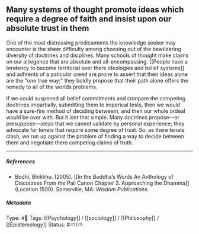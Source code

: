 ## Many systems of thought promote ideas which require a degree of faith and insist upon our absolute trust in them  # 

One of the most distressing predicaments the knowledge seeker may encounter is the sheer difficulty among choosing out of the bewildering diversity of doctrines and disiplines. Many schools of thought make claims on our alliegence that are absolute and all-encompassing. [[People have a tendency to become territorial over there ideologies and belief systems]] and adhrents of a paticular creed are prone to assert that their ideas alone are the "one true way;" they boldly propose that their path alone offers the remedy to all of the worlds problems. 

If we could suspened all belief commitments and compare the competing doctrines impartially, submitting them to imperical tests, then we would have a sure-fire method of deciding betweem, and then our whole ordeal would be over with. But it isnt that simple. Many doctrines propose—or presuppose—ideas that we cannot validate by personal experience; they advocate for tenets that require some degree of trust. So, as there tenets clash, we run up against the problem of finding a way to decide between them and negotiate there competing claims of truth.

___

##### References

- Bodhi, Bhikkhu. (2005). [[In the Buddha’s Words An Anthology of Discourses From the Pali Canon Chapter 3. Approaching the Dhamma]] (Location 1500). Somerville, MA: _Wisdom Publications_.

##### Metadata

Type: #🔴 
Tags: [[Psychology]] / [[sociology]] / [[Philosophy]] / [[Epistemology]]
Status: #⛅️/⛅️ 